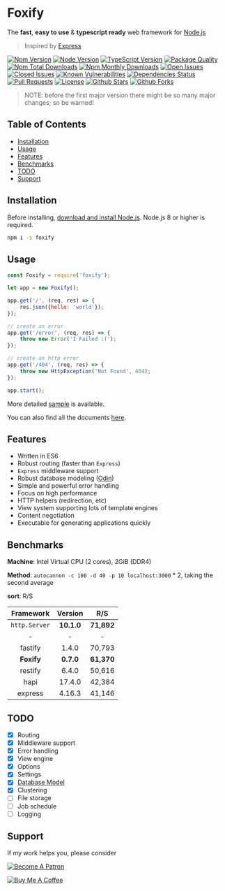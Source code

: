 # Foxify

The **fast**, **easy to use** &amp; **typescript ready** web framework for [Node.js](https://nodejs.org)

> Inspired by [Express](https://expressjs.com)

[![Npm Version](https://img.shields.io/npm/v/foxify.svg)](https://www.npmjs.com/package/foxify)
[![Node Version](https://img.shields.io/node/v/foxify.svg)](https://nodejs.org)
[![TypeScript Version](https://img.shields.io/npm/types/foxify.svg)](https://www.typescriptlang.org)
[![Package Quality](https://npm.packagequality.com/shield/foxify.svg)](https://packagequality.com/#?package=foxify)
[![Npm Total Downloads](https://img.shields.io/npm/dt/foxify.svg)](https://www.npmjs.com/package/foxify)
[![Npm Monthly Downloads](https://img.shields.io/npm/dm/foxify.svg)](https://www.npmjs.com/package/foxify)
[![Open Issues](https://img.shields.io/github/issues-raw/foxifyjs/foxify.svg)](https://github.com/foxifyjs/foxify/issues?q=is%3Aopen+is%3Aissue)
[![Closed Issues](https://img.shields.io/github/issues-closed-raw/foxifyjs/foxify.svg)](https://github.com/foxifyjs/foxify/issues?q=is%3Aissue+is%3Aclosed)
[![Known Vulnerabilities](https://snyk.io/test/github/foxifyjs/foxify/badge.svg?targetFile=package.json)](https://snyk.io/test/github/foxifyjs/foxify?targetFile=package.json)
[![Dependencies Status](https://david-dm.org/foxifyjs/foxify.svg)](https://david-dm.org/foxifyjs/foxify)
[![Pull Requests](https://img.shields.io/badge/PRs-Welcome-brightgreen.svg)](https://github.com/foxifyjs/foxify/pulls)
[![License](https://img.shields.io/github/license/foxifyjs/foxify.svg)](https://github.com/foxifyjs/foxify/blob/master/LICENSE)
[![Github Stars](https://img.shields.io/github/stars/foxifyjs/foxify.svg?style=social&label=Stars)](https://github.com/foxifyjs/foxify)
[![Github Forks](https://img.shields.io/github/forks/foxifyjs/foxify.svg?style=social&label=Fork)](https://github.com/foxifyjs/foxify)

> NOTE: before the first major version there might be so many major changes; so be warned!

## Table of Contents <!-- omit in toc -->

- [Installation](#installation)
- [Usage](#usage)
- [Features](#features)
- [Benchmarks](#benchmarks)
- [TODO](#todo)
- [Support](#support)

## Installation

Before installing, [download and install Node.js](https://nodejs.org/en/download).
Node.js 8 or higher is required.

```bash
npm i -s foxify
```

## Usage

```javascript
const Foxify = require('foxify');

let app = new Foxify();

app.get('/', (req, res) => {
    res.json({hello: 'world'});
});

// create an error
app.get('/error', (req, res) => {
    throw new Error('I Failed :(');
});

// create an http error
app.get('/404', (req, res) => {
    throw new HttpException('Not Found', 404);
});

app.start();
```

More detailed [sample](https://github.com/foxifyjs/foxify/tree/master/demo) is available.

You can also find all the documents [here](https://foxify.js.org/api.html).

## Features

- Written in ES6
- Robust routing (faster than `Express`)
- `Express` middleware support
- Robust database modeling ([Odin](https://github.com/foxifyjs/odin))
- Simple and powerful error handling
- Focus on high performance
- HTTP helpers (redirection, etc)
- View system supporting lots of template engines
- Content negotiation
- Executable for generating applications quickly

## Benchmarks

**Machine**: Intel Virtual CPU (2 cores), 2GiB (DDR4)

**Method**: `autocannon -c 100 -d 40 -p 10 localhost:3000` * 2, taking the second average

**sort**: R/S

| Framework | Version | R/S |
|:---------:|:-------:|:---:|
| `http.Server` | **10.1.0** | **71,892** |
| - | - | - |
| fastify | 1.4.0 | 70,793 |
| **Foxify** | **0.7.0** | **61,370** |
| restify | 6.4.0 | 50,616 |
| hapi | 17.4.0 | 42,384 |
| express | 4.16.3 | 41,146 |

## TODO

- [x] Routing
- [x] Middleware support
- [x] Error handling
- [x] View engine
- [x] Options
- [x] Settings
- [x] [Database Model](https://github.com/foxifyjs/odin)
- [x] Clustering
- [ ] File storage
- [ ] Job schedule
- [ ] Logging

## Support

If my work helps you, please consider

[![Become A Patron](https://c5.patreon.com/external/logo/become_a_patron_button.png)](https://www.patreon.com/ardalanamini)

[![Buy Me A Coffee](https://www.buymeacoffee.com/assets/img/custom_images/orange_img.png)](https://www.buymeacoffee.com/ardalanamini)